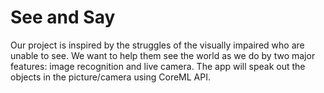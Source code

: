 See and Say
=========
Our project is inspired by the struggles of the visually impaired who are unable to see. We want to help them see the world as we do by two major features: image recognition and live camera. The app will speak out the objects in the picture/camera using CoreML API. 

